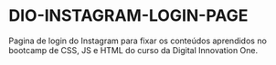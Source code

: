 # DIO-INSTAGRAM-LOGIN-PAGE
Pagina de login do Instagram para fixar os conteúdos aprendidos no bootcamp de CSS, JS e HTML do curso da Digital Innovation One.
